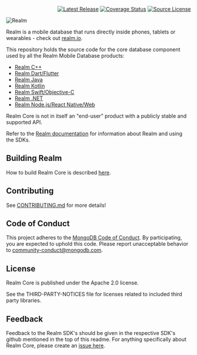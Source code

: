 <p align="right">
<a href='https://github.com/realm/realm-core/releases'><img src='https://img.shields.io/github/v/release/realm/realm-core' alt='Latest Release' /></a>
<a href='https://coveralls.io/github/realm/realm-core'><img src='https://coveralls.io/repos/github/realm/realm-core/badge.svg' alt='Coverage Status' /></a>
<a href='https://github.com/realm/realm-core'><img src='https://img.shields.io/github/license/realm/realm-core' alt='Source License' /></a>
</p>

![Realm](doc/logo.png)

Realm is a mobile database that runs directly inside phones, tablets or wearables - check out [realm.io](https://realm.io).

This repository holds the source code for the core database component used by all the Realm Mobile Database products:

* [Realm C++](https://github.com/realm/realm-cpp)
* [Realm Dart/Flutter](https://github.com/realm/realm-dart)
* [Realm Java](https://github.com/realm/realm-java)
* [Realm Kotlin](https://github.com/realm/realm-kotlin)
* [Realm Swift/Objective-C](https://github.com/realm/realm-swift)
* [Realm .NET](https://github.com/realm/realm-dotnet)
* [Realm Node.js/React Native/Web](https://github.com/realm/realm-js)

Realm Core is not in itself an "end-user" product with a publicly stable and supported API.

Refer to the [Realm documentation](https://www.mongodb.com/docs/realm) for information about Realm and using the SDKs.

## Building Realm

How to build Realm Core is described [here](how-to-build.md).

## Contributing

See [CONTRIBUTING.md](CONTRIBUTING.md) for more details!

## Code of Conduct

This project adheres to the [MongoDB Code of Conduct](https://www.mongodb.com/community-code-of-conduct).
By participating, you are expected to uphold this code. Please report
unacceptable behavior to [community-conduct@mongodb.com](mailto:community-conduct@mongodb.com).

## License

Realm Core is published under the Apache 2.0 license.

See the THIRD-PARTY-NOTICES file for licenses related to included third party libraries.

## Feedback

Feedback to the Realm SDK's should be given in the respective SDK's github mentioned in the top of this readme.
For anything specifically about Realm Core, please create an [issue here](https://github.com/realm/realm-core/issues/new).

<img style="width: 0px; height: 0px;" src="https://3eaz4mshcd.execute-api.us-east-1.amazonaws.com/prod?s=https://github.com/realm/realm-core#README.md">
